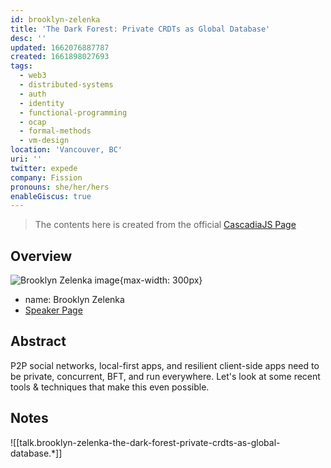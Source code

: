 ```yaml
---
id: brooklyn-zelenka
title: 'The Dark Forest: Private CRDTs as Global Database'
desc: ''
updated: 1662076887787
created: 1661898027693
tags:
  - web3
  - distributed-systems
  - auth
  - identity
  - functional-programming
  - ocap
  - formal-methods
  - vm-design
location: 'Vancouver, BC'
uri: ''
twitter: expede
company: Fission
pronouns: she/her/hers
enableGiscus: true
---
```

> The contents here is created from the official [CascadiaJS Page](https://2022.cascadiajs.com/speakers/brooklyn-zelenka)

## Overview

![Brooklyn Zelenka image](https://create-4jr.begin.app/_static/2022/brooklyn-zelenka.jpg){max-width: 300px}
- name: Brooklyn Zelenka
- [Speaker Page](https://2022.cascadiajs.com/speakers/brooklyn-zelenka)

## Abstract

P2P social networks, local-first apps, and resilient client-side apps need to be private, concurrent, BFT, and run everywhere. Let's look at some recent tools & techniques that make this even possible.

## Notes

![[talk.brooklyn-zelenka-the-dark-forest-private-crdts-as-global-database.*]]